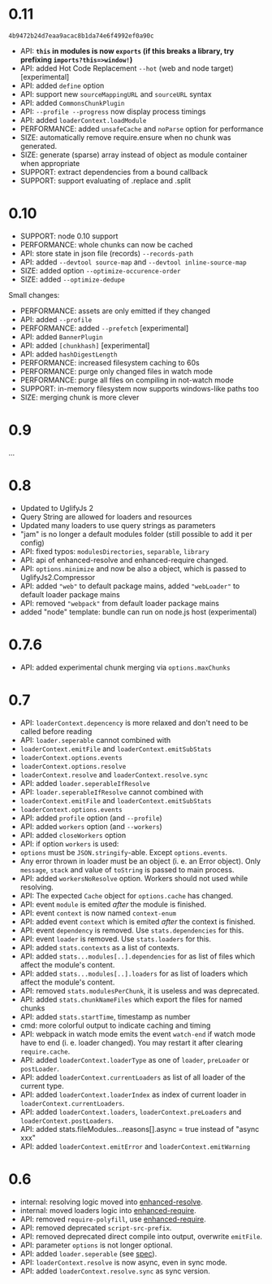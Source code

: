 # 0.11

`4b9472b24d7eaa9acac8b1da74e6f4992ef0a90c`

* API: **`this` in modules is now `exports` (if this breaks a library, try prefixing `imports?this=>window!`)**
* API: added Hot Code Replacement `--hot` (web and node target) [experimental]
* API: added `define` option
* API: support new `sourceMappingURL` and `sourceURL` syntax
* API: added `CommonsChunkPlugin`
* API: `--profile --progress` now display process timings
* API: added `loaderContext.loadModule`
* PERFORMANCE: added `unsafeCache` and `noParse` option for performance
* SIZE: automatically remove require.ensure when no chunk was generated.
* SIZE: generate (sparse) array instead of object as module container when appropriate
* SUPPORT: extract dependencies from a bound callback
* SUPPORT: support evaluating of .replace and .split

# 0.10

* SUPPORT: node 0.10 support
* PERFORMANCE: whole chunks can now be cached
* API: store state in json file (records) `--records-path`
* API: added `--devtool source-map` and `--devtool inline-source-map`
* SIZE: added option `--optimize-occurence-order`
* SIZE: added `--optimize-dedupe`

Small changes:

* PERFORMANCE: assets are only emitted if they changed
* API: added `--profile`
* PERFORMANCE: added `--prefetch` [experimental]
* API: added `BannerPlugin`
* API: added `[chunkhash]` [experimental]
* API: added `hashDigestLength`
* PERFORMANCE: increased filesystem caching to 60s
* PERFORMANCE: purge only changed files in watch mode
* PERFORMANCE: purge all files on compiling in not-watch mode
* SUPPORT: in-memory filesystem now supports windows-like paths too
* SIZE: merging chunk is more clever

# 0.9

...

# 0.8

* Updated to UglifyJs 2
* Query String are allowed for loaders and resources
* Updated many loaders to use query strings as parameters
* "jam" is no longer a default modules folder (still possible to add it per config)
* API: fixed typos: `modulesDirectories`, `separable`, `library`
* API: api of enhanced-resolve and enhanced-require changed.
* API: `options.minimize` and now be also a object, which is passed to UglifyJs2.Compressor
* API: added `"web"` to default package mains, added `"webLoader"` to default loader package mains
* API: removed `"webpack"` from default loader package mains
* added "node" template: bundle can run on node.js host (experimental)


# 0.7.6

* API: added experimental chunk merging via `options.maxChunks`

# 0.7

* API: `loaderContext.depencency` is more relaxed and don't need to be called before reading
* API: `loader.seperable` cannot combined with
 * `loaderContext.emitFile` and `loaderContext.emitSubStats` 
 * `loaderContext.options.events`
 * `loaderContext.options.resolve`
 * `loaderContext.resolve` and `loaderContext.resolve.sync`
* API: added `loader.seperableIfResolve`
* API: `loader.seperableIfResolve` cannot combined with
 * `loaderContext.emitFile` and `loaderContext.emitSubStats` 
 * `loaderContext.options.events`
* API: added `profile` option (and `--profile`)
* API: added `workers` option (and `--workers`)
* API: added `closeWorkers` option
* API: if option `workers` is used:
 * `options` must be `JSON.stringify`-able. Except `options.events`.
 * Any error thrown in loader must be an object (i. e. an Error object). Only `message`, `stack` and value of `toString` is passed to main process.
* API: added `workersNoResolve` option. Workers should not used while resolving.
* API: The expected `Cache` object for `options.cache` has changed.
* API: event `module` is emited *after* the module is finished.
* API: event `context` is now named `context-enum`
* API: added event `context` which is emited *after* the context is finished.
* API: event `dependency` is removed. Use `stats.dependencies` for this.
* API: event `loader` is removed. Use `stats.loaders` for this.
* API: added `stats.contexts` as a list of contexts.
* API: added `stats...modules[..].dependencies` for as list of files which affect the module's content.
* API: added `stats...modules[..].loaders` for as list of loaders which affect the module's content.
* API: removed `stats.modulesPerChunk`, it is useless and was deprecated.
* API: added `stats.chunkNameFiles` which export the files for named chunks
* API: added `stats.startTime`, timestamp as number
* cmd: more colorful output to indicate caching and timing
* API: webpack in watch mode emits the event `watch-end` if watch mode have to end (i. e. loader changed). You may restart it after clearing `require.cache`.
* API: added `loaderContext.loaderType` as one of `loader`, `preLoader` or `postLoader`.
* API: added `loaderContext.currentLoaders` as list of all loader of the current type.
* API: added `loaderContext.loaderIndex` as index of current loader in `loaderContext.currentLoaders`.
* API: added `loaderContext.loaders`, `loaderContext.preLoaders` and `loaderContext.postLoaders`.
* API: added stats.fileModules...reasons[].async = true instead of "async xxx"
* API: added `loaderContext.emitError` and `loaderContext.emitWarning`

# 0.6

* internal: resolving logic moved into [enhanced-resolve](https://github.com/webpack/enhanced-resolve).
* internal: moved loaders logic into [enhanced-require](https://github.com/webpack/enhanced-require).
* API: removed `require-polyfill`, use [enhanced-require](https://github.com/webpack/enhanced-require).
* API: removed deprecated `script-src-prefix`.
* API: removed deprecated direct compile into output, overwrite `emitFile`.
* API: parameter `options` is not longer optional.
* API: added `loader.seperable` (see [spec](https://github.com/webpack/webpack/wiki/Loader-Specification)).
* API: `loaderContext.resolve` is now async, even in sync mode.
* API: added `loaderContext.resolve.sync` as sync version.